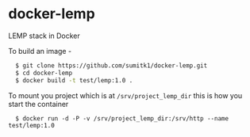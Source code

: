 # docker-lemp
LEMP stack in Docker

To build an image - 
```bash
  $ git clone https://github.com/sumitk1/docker-lemp.git
  $ cd docker-lemp
  $ docker build -t test/lemp:1.0 . 
```
To mount you project which is at `/srv/project_lemp_dir` this is how you start the container
```
  $ docker run -d -P -v /srv/project_lemp_dir:/srv/http --name  test/lemp:1.0
```

